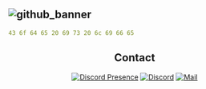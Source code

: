 ![github_banner](https://cdn.entezari.dev/u/github-banner.png)
---

```yaml
43 6f 64 65 20 69 73 20 6c 69 66 65
```
<div align=center>
  
## Contact
[![Discord Presence](https://lanyard.cnrad.dev/api/1088456302331711499?theme=dark&hideDecoration=true&showDisplayName=true)](https://discord.com/users/1088456302331711499)
[![Discord](https://img.shields.io/badge/-Discord-5865F2.svg?logo=discord&logoColor=white&longCache=true&style=for-the-badge)](https://discordapp.com/users/1088456302331711499)
[![Mail](https://img.shields.io/badge/-Mail-E34133.svg?logo=gmail&logoColor=white&longCache=true&style=for-the-badge)](mailto://hello@entezari.dev)

</div>
